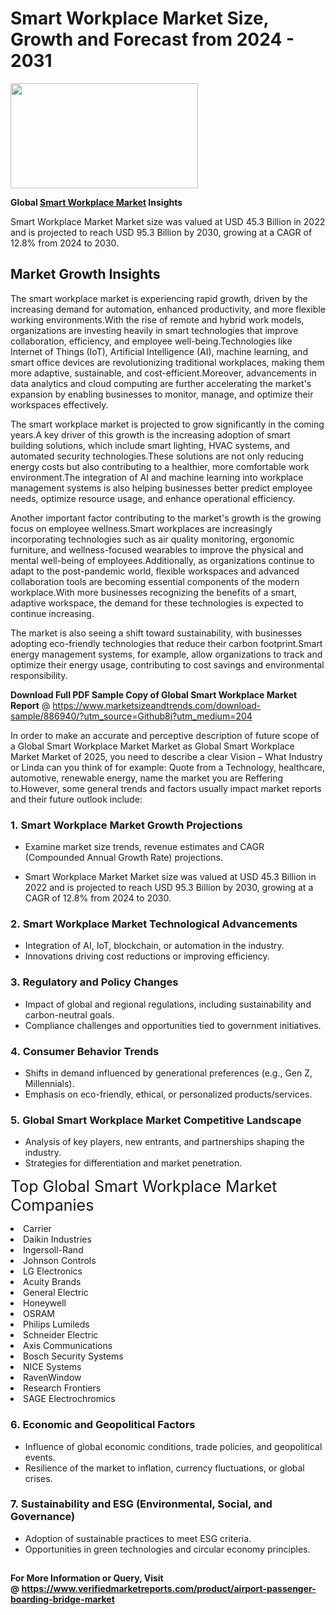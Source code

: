 <H1>Smart Workplace Market Size, Growth and Forecast from 2024 - 2031</H1><img class="aligncenter size-medium wp-image-584254" src="https://thirdeyenews.in/wp-content/uploads/2024/09/Global-Market-Research-300x168.jpeg" alt="" width="300" height="168" /><p><strong>Global&nbsp;<a href="https://www.marketsizeandtrends.com/download-sample/886940/?utm_source=Github8j?utm_medium=204">Smart Workplace Market</a> Insights</strong></p><p>Smart Workplace Market Market size was valued at USD 45.3 Billion in 2022 and is projected to reach USD 95.3 Billion by 2030, growing at a CAGR of 12.8% from 2024 to 2030.</p><p><h2>Market Growth Insights</h2> <p>The smart workplace market is experiencing rapid growth, driven by the increasing demand for automation, enhanced productivity, and more flexible working environments.With the rise of remote and hybrid work models, organizations are investing heavily in smart technologies that improve collaboration, efficiency, and employee well-being.Technologies like Internet of Things (IoT), Artificial Intelligence (AI), machine learning, and smart office devices are revolutionizing traditional workplaces, making them more adaptive, sustainable, and cost-efficient.Moreover, advancements in data analytics and cloud computing are further accelerating the market's expansion by enabling businesses to monitor, manage, and optimize their workspaces effectively.</p> <p>The smart workplace market is projected to grow significantly in the coming years.A key driver of this growth is the increasing adoption of smart building solutions, which include smart lighting, HVAC systems, and automated security technologies.These solutions are not only reducing energy costs but also contributing to a healthier, more comfortable work environment.The integration of AI and machine learning into workplace management systems is also helping businesses better predict employee needs, optimize resource usage, and enhance operational efficiency.</p> <p>Another important factor contributing to the market's growth is the growing focus on employee wellness.Smart workplaces are increasingly incorporating technologies such as air quality monitoring, ergonomic furniture, and wellness-focused wearables to improve the physical and mental well-being of employees.Additionally, as organizations continue to adapt to the post-pandemic world, flexible workspaces and advanced collaboration tools are becoming essential components of the modern workplace.With more businesses recognizing the benefits of a smart, adaptive workspace, the demand for these technologies is expected to continue increasing.</p> <p>The market is also seeing a shift toward sustainability, with businesses adopting eco-friendly technologies that reduce their carbon footprint.Smart energy management systems, for example, allow organizations to track and optimize their energy usage, contributing to cost savings and environmental responsibility.</p> <p><span class=""><strong>Download Full PDF Sample Copy of Global Smart Workplace Market Report</strong> @ <a href="https://www.marketsizeandtrends.com/download-sample/886940/?utm_source=Github8j?utm_medium=204" target="_blank">https://www.marketsizeandtrends.com/download-sample/886940/?utm_source=Github8j?utm_medium=204</a></span></p><p>In order to make an accurate and perceptive description of future scope of a Global&nbsp;Smart Workplace Market Market as Global&nbsp;Smart Workplace Market Market of 2025, you need to describe a clear Vision &ndash; What Industry or Linda can you think of for example: Quote from a Technology, healthcare, automotive, renewable energy, name the market you are Reffering to.However, some general trends and factors usually impact market reports and their future outlook include:</p><h3>1.&nbsp;<strong>Smart Workplace Market Growth Projections</strong></h3><ul><li>Examine market size trends, revenue estimates and CAGR (Compounded Annual Growth Rate) projections.</li><li><p>Smart Workplace Market Market size was valued at USD 45.3 Billion in 2022 and is projected to reach USD 95.3 Billion by 2030, growing at a CAGR of 12.8% from 2024 to 2030.</p></li></ul><h3>2.&nbsp;<strong>Smart Workplace Market Technological Advancements</strong></h3><ul><li>Integration of AI, IoT, blockchain, or automation in the industry.</li><li>Innovations driving cost reductions or improving efficiency.</li></ul><h3>3.&nbsp;<strong>Regulatory and Policy Changes</strong></h3><ul><li>Impact of global and regional regulations, including sustainability and carbon-neutral goals.</li><li>Compliance challenges and opportunities tied to government initiatives.</li></ul><h3>4.&nbsp;<strong>Consumer Behavior Trends</strong></h3><ul><li>Shifts in demand influenced by generational preferences (e.g., Gen Z, Millennials).</li><li>Emphasis on eco-friendly, ethical, or personalized products/services.</li></ul><h3>5.&nbsp;<strong>Global Smart Workplace Market Competitive Landscape</strong></h3><ul><li>Analysis of key players, new entrants, and partnerships shaping the industry.</li><li>Strategies for differentiation and market penetration.</li></ul><p data-pm-slice="1 1 []"><span style="color: inherit; font-family: inherit; font-size: 25px;">Top Global Smart Workplace Market Companies</span></p><div class="" data-test-id=""><p><li>Carrier</li><li> Daikin Industries</li><li> Ingersoll-Rand</li><li> Johnson Controls</li><li> LG Electronics</li><li> Acuity Brands</li><li> General Electric</li><li> Honeywell</li><li> OSRAM</li><li> Philips Lumileds</li><li> Schneider Electric</li><li> Axis Communications</li><li> Bosch Security Systems</li><li> NICE Systems</li><li> RavenWindow</li><li> Research Frontiers</li><li> SAGE Electrochromics</li></p></div><h3>6.&nbsp;<strong>Economic and Geopolitical Factors</strong></h3><ul><li>Influence of global economic conditions, trade policies, and geopolitical events.</li><li>Resilience of the market to inflation, currency fluctuations, or global crises.</li></ul><h3>7.&nbsp;<strong>Sustainability and ESG (Environmental, Social, and Governance)</strong></h3><ul><li>Adoption of sustainable practices to meet ESG criteria.</li><li>Opportunities in green technologies and circular economy principles.</li></ul><h2><strong style="font-size: 14px;">For More Information or Query, Visit @&nbsp;</strong><a style="background-color: #ffffff; font-size: 14px;" href="https://www.marketsizeandtrends.com/report/smart-workplace-market-/" target="_blank">https://www.verifiedmarketreports.com/product/airport-passenger-boarding-bridge-market</a></h2>